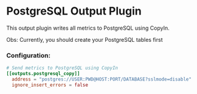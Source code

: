 # PostgreSQL Output Plugin

This output plugin writes all metrics to PostgreSQL using CopyIn.

Obs: Currently, you should create your PostgreSQL tables first

### Configuration:

```toml
# Send metrics to PostgreSQL using CopyIn
[[outputs.postgresql_copy]]
  address = "postgres://USER:PWD@HOST:PORT/DATABASE?sslmode=disable"
  ignore_insert_errors = false
```
